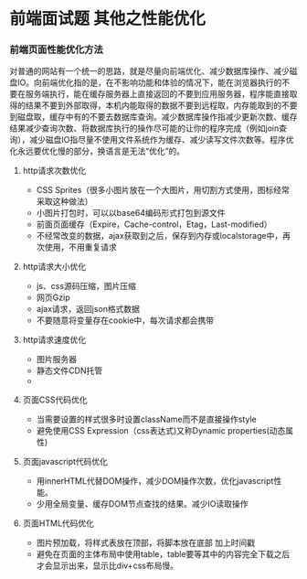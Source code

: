 # 前端面试题 其他之性能优化

### 前端页面性能优化方法

对普通的网站有一个统一的思路，就是尽量向前端优化、减少数据库操作、减少磁盘IO。向前端优化指的是，在不影响功能和体验的情况下，能在浏览器执行的不要在服务端执行，能在缓存服务器上直接返回的不要到应用服务器，程序能直接取得的结果不要到外部取得，本机内能取得的数据不要到远程取，内存能取到的不要到磁盘取，缓存中有的不要去数据库查询。减少数据库操作指减少更新次数、缓存结果减少查询次数、将数据库执行的操作尽可能的让你的程序完成（例如join查询），减少磁盘IO指尽量不使用文件系统作为缓存、减少读写文件次数等。程序优化永远要优化慢的部分，换语言是无法“优化”的。

1. http请求次数优化
    
    * CSS Sprites（很多小图片放在一个大图片，用切割方式使用，图标经常采取这种做法）
    * 小图片打包时，可以以base64编码形式打包到源文件
    * 前面页面缓存（Expire，Cache-control，Etag，Last-modified）
    * 不经常改变的数据，ajax获取到之后，保存到内存或localstorage中，再次使用，不用重复请求

2. http请求大小优化
    
    * js、css源码压缩，图片压缩
    * 网页Gzip
    * ajax请求，返回json格式数据
    * 不要随意将变量存在cookie中，每次请求都会携带

2. http请求速度优化
    
    * 图片服务器
    * 静态文件CDN托管
    * 

3. 页面CSS代码优化
    
    * 当需要设置的样式很多时设置className而不是直接操作style
    * 避免使用CSS Expression（css表达式)又称Dynamic properties(动态属性)

4. 页面javascript代码优化

    * 用innerHTML代替DOM操作，减少DOM操作次数，优化javascript性能。
    * 少用全局变量、缓存DOM节点查找的结果。减少IO读取操作

5. 页面HTML代码优化

    * 图片预加载，将样式表放在顶部，将脚本放在底部  加上时间戳
    * 避免在页面的主体布局中使用table，table要等其中的内容完全下载之后才会显示出来，显示比div+css布局慢。
